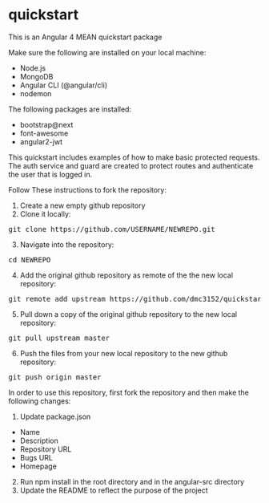 # quickstart
This is an Angular 4 MEAN quickstart package

Make sure the following are installed on your local machine:
- Node.js
- MongoDB
- Angular CLI (@angular/cli)
- nodemon

The following packages are installed:
- bootstrap@next
- font-awesome
- angular2-jwt

This quickstart includes examples of how to make basic protected requests. The auth service and guard are created to protect routes and authenticate the user that is logged in.

Follow These instructions to fork the repository:
1. Create a new empty github repository
2. Clone it locally:
<pre>git clone https://github.com/USERNAME/NEWREPO.git</pre>
3. Navigate into the repository:
<pre>cd NEWREPO</pre>
4. Add the original github repository as remote of the the new local repository:
<pre>git remote add upstream https://github.com/dmc3152/quickstart.git</pre>
5. Pull down a copy of the original github repository to the new local repository:
<pre>git pull upstream master</pre>
6. Push the files from your new local repository to the new github repository:
<pre>git push origin master</pre>

In order to use this repository, first fork the repository and then make the following changes:
1. Update package.json
- Name
- Description
- Repository URL
- Bugs URL
- Homepage
2. Run npm install in the root directory and in the angular-src directory
3. Update the README to reflect the purpose of the project